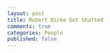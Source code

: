```yaml
---
layout: post
title: Robert Dicke Got Shafted
comments: true
categories: People
published: false
---
```

